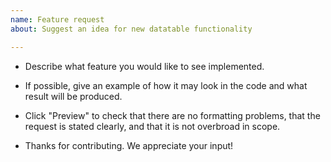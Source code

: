 ```yaml
---
name: Feature request
about: Suggest an idea for new datatable functionality

---
```


- Describe what feature you would like to see implemented.

- If possible, give an example of how it may look in the code and what result
  will be produced.

- Click "Preview" to check that there are no formatting problems, that the
  request is stated clearly, and that it is not overbroad in scope.

- Thanks for contributing. We appreciate your input!
